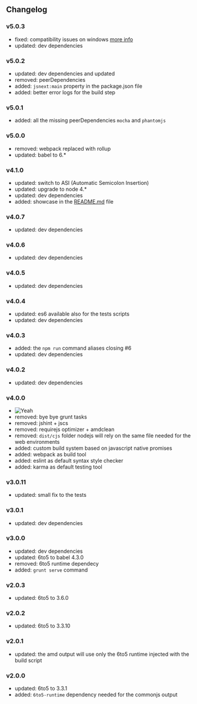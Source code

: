 ## Changelog

### v5.0.3
  * fixed: compatibility issues on windows [more info](https://github.com/GianlucaGuarini/es6-project-starter-kit/issues/8)
  * updated: dev dependencies

### v5.0.2
  * updated: dev dependencies and updated
  * removed: peerDependencies
  * added: `jsnext:main` property in the package.json file
  * added: better error logs for the build step

### v5.0.1
  * added: all the missing peerDependencies `mocha` and `phantomjs`

### v5.0.0
  * removed: webpack replaced with rollup
  * updated: babel to 6.*

### v4.1.0
  * updated: switch to ASI (Automatic Semicolon Insertion)
  * updated: upgrade to node 4.*
  * updated: dev dependencies
  * added: showcase in the [README.md](README.md) file

### v4.0.7
  * updated: dev dependencies

### v4.0.6
  * updated: dev dependencies

### v4.0.5
  * updated: dev dependencies

### v4.0.4
  * updated: es6 available also for the tests scripts
  * updated: dev dependencies

### v4.0.3
  * added: the `npm run` command aliases closing #6
  * updated: dev dependencies

### v4.0.2
  * updated: dev dependencies

### v4.0.0
  * ![Yeah](http://www.gifbin.com/bin/30075yu908.gif)
  * removed: bye bye grunt tasks
  * removed: jshint + jscs
  * removed: requirejs optimizer + amdclean
  * removed: `dist/cjs` folder nodejs will rely on the same file needed for the web environments
  * added: custom build system based on javascript native promises
  * added: webpack as build tool
  * added: eslint as default syntax style checker
  * added: karma as default testing tool

### v3.0.11
  * updated: small fix to the tests

### v3.0.1
  * updated: dev dependencies

### v3.0.0
  * updated: dev dependencies
  * updated: 6to5 to babel 4.3.0
  * removed: 6to5 runtime dependecy
  * added: `grunt serve` command

### v2.0.3
  * updated: 6to5 to 3.6.0

### v2.0.2
  * updated: 6to5 to 3.3.10

### v2.0.1
  * updated: the amd output will use only the 6to5 runtime injected with the build script

### v2.0.0
  * updated: 6to5 to 3.3.1
  * added: `6to5-runtime` dependency needed for the commonjs output